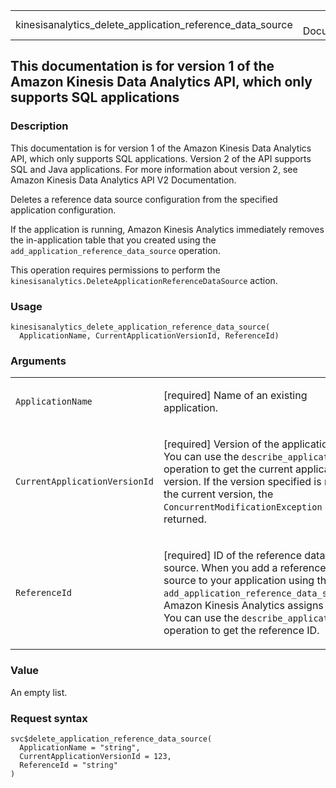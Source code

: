 <table style="width: 100%;">
<tbody>
<tr class="odd">
<td>kinesisanalytics_delete_application_reference_data_source</td>
<td style="text-align: right;">R Documentation</td>
</tr>
</tbody>
</table>

## This documentation is for version 1 of the Amazon Kinesis Data Analytics API, which only supports SQL applications

### Description

This documentation is for version 1 of the Amazon Kinesis Data Analytics
API, which only supports SQL applications. Version 2 of the API supports
SQL and Java applications. For more information about version 2, see
Amazon Kinesis Data Analytics API V2 Documentation.

Deletes a reference data source configuration from the specified
application configuration.

If the application is running, Amazon Kinesis Analytics immediately
removes the in-application table that you created using the
`add_application_reference_data_source` operation.

This operation requires permissions to perform the
`kinesisanalytics.DeleteApplicationReferenceDataSource` action.

### Usage

    kinesisanalytics_delete_application_reference_data_source(
      ApplicationName, CurrentApplicationVersionId, ReferenceId)

### Arguments

<table>
<colgroup>
<col style="width: 35%" />
<col style="width: 65%" />
</colgroup>
<tbody>
<tr class="odd">
<td><code
id="kinesisanalytics_delete_application_reference_data_source_:_ApplicationName">ApplicationName</code></td>
<td><p>[required] Name of an existing application.</p></td>
</tr>
<tr class="even">
<td><code
id="kinesisanalytics_delete_application_reference_data_source_:_CurrentApplicationVersionId">CurrentApplicationVersionId</code></td>
<td><p>[required] Version of the application. You can use the
<code>describe_application</code> operation to get the current
application version. If the version specified is not the current
version, the <code>ConcurrentModificationException</code> is
returned.</p></td>
</tr>
<tr class="odd">
<td><code
id="kinesisanalytics_delete_application_reference_data_source_:_ReferenceId">ReferenceId</code></td>
<td><p>[required] ID of the reference data source. When you add a
reference data source to your application using the
<code>add_application_reference_data_source</code>, Amazon Kinesis
Analytics assigns an ID. You can use the
<code>describe_application</code> operation to get the reference
ID.</p></td>
</tr>
</tbody>
</table>

### Value

An empty list.

### Request syntax

    svc$delete_application_reference_data_source(
      ApplicationName = "string",
      CurrentApplicationVersionId = 123,
      ReferenceId = "string"
    )

